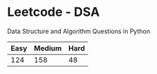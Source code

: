 # Leetcode - DSA

Data Structure and Algorithm Questions in Python

| Easy   |  Medium  | Hard |
|--------|----------|------|
|   124  |    158   |  48  |
